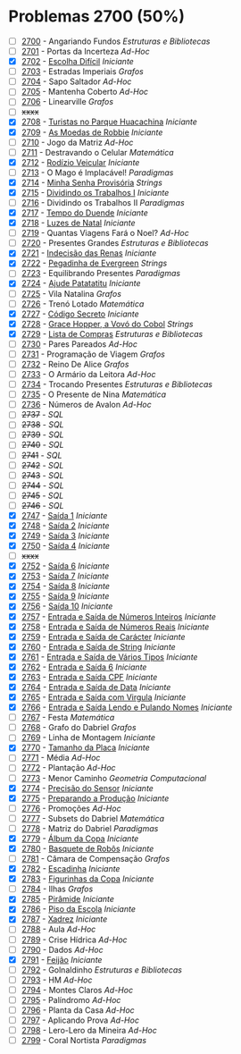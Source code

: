 # Problemas 2700 (50%)

  - [ ]  [2700](https://www.beecrowd.com.br/judge/pt/problems/view/2700) - Angariando Fundos *Estruturas e Bibliotecas*
  - [ ]  [2701](https://www.beecrowd.com.br/judge/pt/problems/view/2701) - Portas da Incerteza *Ad-Hoc*
  - [x]  [2702](https://www.beecrowd.com.br/judge/pt/problems/view/2702) - [Escolha Difícil](https://github.com/potigol/beecrowd/blob/master/src/2700/2702.poti) *Iniciante*
  - [ ]  [2703](https://www.beecrowd.com.br/judge/pt/problems/view/2703) - Estradas Imperiais *Grafos*
  - [ ]  [2704](https://www.beecrowd.com.br/judge/pt/problems/view/2704) - Sapo Saltador *Ad-Hoc*
  - [ ]  [2705](https://www.beecrowd.com.br/judge/pt/problems/view/2705) - Mantenha Coberto *Ad-Hoc*
  - [ ]  [2706](https://www.beecrowd.com.br/judge/pt/problems/view/2706) - Linearville *Grafos*
  - [ ] ~~xxxx~~
  - [x]  [2708](https://www.beecrowd.com.br/judge/pt/problems/view/2708) - [Turistas no Parque Huacachina](https://github.com/potigol/beecrowd/blob/master/src/2700/2708.poti) *Iniciante*
  - [x]  [2709](https://www.beecrowd.com.br/judge/pt/problems/view/2709) - [As Moedas de Robbie](https://github.com/potigol/beecrowd/blob/master/src/2700/2709.poti) *Iniciante*
  - [ ]  [2710](https://www.beecrowd.com.br/judge/pt/problems/view/2710) - Jogo da Matriz *Ad-Hoc*
  - [ ]  [2711](https://www.beecrowd.com.br/judge/pt/problems/view/2711) - Destravando o Celular *Matemática*
  - [x]  [2712](https://www.beecrowd.com.br/judge/pt/problems/view/2712) - [Rodízio Veicular](https://github.com/potigol/beecrowd/blob/master/src/2700/2712.poti) *Iniciante*
  - [ ]  [2713](https://www.beecrowd.com.br/judge/pt/problems/view/2713) - O Mago é Implacável! *Paradigmas*
  - [x]  [2714](https://www.beecrowd.com.br/judge/pt/problems/view/2714) - [Minha Senha Provisória](https://github.com/potigol/beecrowd/blob/master/src/2700/2714.poti) *Strings*
  - [x]  [2715](https://www.beecrowd.com.br/judge/pt/problems/view/2715) - [Dividindo os Trabalhos I](https://github.com/potigol/beecrowd/blob/master/src/2700/2715.poti) *Iniciante*
  - [ ]  [2716](https://www.beecrowd.com.br/judge/pt/problems/view/2716) - Dividindo os Trabalhos II *Paradigmas*
  - [x]  [2717](https://www.beecrowd.com.br/judge/pt/problems/view/2717) - [Tempo do Duende](https://github.com/potigol/beecrowd/blob/master/src/2700/2717.poti) *Iniciante*
  - [x]  [2718](https://www.beecrowd.com.br/judge/pt/problems/view/2718) - [Luzes de Natal](https://github.com/potigol/beecrowd/blob/master/src/2700/2718.poti) *Iniciante*
  - [ ]  [2719](https://www.beecrowd.com.br/judge/pt/problems/view/2719) - Quantas Viagens Fará o Noel? *Ad-Hoc*
  - [ ]  [2720](https://www.beecrowd.com.br/judge/pt/problems/view/2720) - Presentes Grandes *Estruturas e Bibliotecas*
  - [x]  [2721](https://www.beecrowd.com.br/judge/pt/problems/view/2721) - [Indecisão das Renas](https://github.com/potigol/beecrowd/blob/master/src/2700/2721.poti) *Iniciante*
  - [x]  [2722](https://www.beecrowd.com.br/judge/pt/problems/view/2722) - [Pegadinha de Evergreen](https://github.com/potigol/beecrowd/blob/master/src/2700/2722.poti) *Strings*
  - [ ]  [2723](https://www.beecrowd.com.br/judge/pt/problems/view/2723) - Equilibrando Presentes *Paradigmas*
  - [x]  [2724](https://www.beecrowd.com.br/judge/pt/problems/view/2724) - [Ajude Patatatitu](https://github.com/potigol/beecrowd/blob/master/src/2700/2724.poti) *Iniciante*
  - [ ]  [2725](https://www.beecrowd.com.br/judge/pt/problems/view/2725) - Vila Natalina *Grafos*
  - [ ]  [2726](https://www.beecrowd.com.br/judge/pt/problems/view/2726) - Trenó Lotado *Matemática*
  - [x]  [2727](https://www.beecrowd.com.br/judge/pt/problems/view/2727) - [Código Secreto](https://github.com/potigol/beecrowd/blob/master/src/2700/2727.poti) *Iniciante*
  - [x]  [2728](https://www.beecrowd.com.br/judge/pt/problems/view/2728) - [Grace Hopper, a Vovó do Cobol](https://github.com/potigol/beecrowd/blob/master/src/2700/2728.poti) *Strings*
  - [x]  [2729](https://www.beecrowd.com.br/judge/pt/problems/view/2729) - [Lista de Compras](https://github.com/potigol/beecrowd/blob/master/src/2700/2729.poti) *Estruturas e Bibliotecas*
  - [ ]  [2730](https://www.beecrowd.com.br/judge/pt/problems/view/2730) - Pares Pareados *Ad-Hoc*
  - [ ]  [2731](https://www.beecrowd.com.br/judge/pt/problems/view/2731) - Programação de Viagem *Grafos*
  - [ ]  [2732](https://www.beecrowd.com.br/judge/pt/problems/view/2732) - Reino De Alice *Grafos*
  - [ ]  [2733](https://www.beecrowd.com.br/judge/pt/problems/view/2733) - O Armário da Leitora *Ad-Hoc*
  - [ ]  [2734](https://www.beecrowd.com.br/judge/pt/problems/view/2734) - Trocando Presentes *Estruturas e Bibliotecas*
  - [ ]  [2735](https://www.beecrowd.com.br/judge/pt/problems/view/2735) - O Presente de Nina *Matemática*
  - [ ]  [2736](https://www.beecrowd.com.br/judge/pt/problems/view/2736) - Números de Avalon *Ad-Hoc*
  - [ ]  ~~2737~~ - *SQL*
  - [ ]  ~~2738~~ - *SQL*
  - [ ]  ~~2739~~ - *SQL*
  - [ ]  ~~2740~~ - *SQL*
  - [ ]  ~~2741~~ - *SQL*
  - [ ]  ~~2742~~ - *SQL*
  - [ ]  ~~2743~~ - *SQL*
  - [ ]  ~~2744~~ - *SQL*
  - [ ]  ~~2745~~ - *SQL*
  - [ ]  ~~2746~~ - *SQL*
  - [x]  [2747](https://www.beecrowd.com.br/judge/pt/problems/view/2747) - [Saída 1](https://github.com/potigol/beecrowd/blob/master/src/2700/2747.poti) *Iniciante*
  - [x]  [2748](https://www.beecrowd.com.br/judge/pt/problems/view/2748) - [Saída 2](https://github.com/potigol/beecrowd/blob/master/src/2700/2748.poti) *Iniciante*
  - [x]  [2749](https://www.beecrowd.com.br/judge/pt/problems/view/2749) - [Saída 3](https://github.com/potigol/beecrowd/blob/master/src/2700/2749.poti) *Iniciante*
  - [x]  [2750](https://www.beecrowd.com.br/judge/pt/problems/view/2750) - [Saída 4](https://github.com/potigol/beecrowd/blob/master/src/2700/2750.poti) *Iniciante*
  - [ ] ~~xxxx~~
  - [x]  [2752](https://www.beecrowd.com.br/judge/pt/problems/view/2752) - [Saída 6](https://github.com/potigol/beecrowd/blob/master/src/2700/2752.poti) *Iniciante*
  - [x]  [2753](https://www.beecrowd.com.br/judge/pt/problems/view/2753) - [Saída 7](https://github.com/potigol/beecrowd/blob/master/src/2700/2753.poti) *Iniciante*
  - [x]  [2754](https://www.beecrowd.com.br/judge/pt/problems/view/2754) - [Saída 8](https://github.com/potigol/beecrowd/blob/master/src/2700/2754.poti) *Iniciante*
  - [x]  [2755](https://www.beecrowd.com.br/judge/pt/problems/view/2755) - [Saída 9](https://github.com/potigol/beecrowd/blob/master/src/2700/2755.poti) *Iniciante*
  - [x]  [2756](https://www.beecrowd.com.br/judge/pt/problems/view/2756) - [Saída 10](https://github.com/potigol/beecrowd/blob/master/src/2700/2756.poti) *Iniciante*
  - [x]  [2757](https://www.beecrowd.com.br/judge/pt/problems/view/2757) - [Entrada e Saída de Números Inteiros](https://github.com/potigol/beecrowd/blob/master/src/2700/2757.poti) *Iniciante*
  - [x]  [2758](https://www.beecrowd.com.br/judge/pt/problems/view/2758) - [Entrada e Saída de Números Reais](https://github.com/potigol/beecrowd/blob/master/src/2700/2758.poti) *Iniciante*
  - [x]  [2759](https://www.beecrowd.com.br/judge/pt/problems/view/2759) - [Entrada e Saída de Carácter](https://github.com/potigol/beecrowd/blob/master/src/2700/2759.poti) *Iniciante*
  - [x]  [2760](https://www.beecrowd.com.br/judge/pt/problems/view/2760) - [Entrada e Saída de String](https://github.com/potigol/beecrowd/blob/master/src/2700/2760.poti) *Iniciante*
  - [x]  [2761](https://www.beecrowd.com.br/judge/pt/problems/view/2761) - [Entrada e Saída de Vários Tipos](https://github.com/potigol/beecrowd/blob/master/src/2700/2761.poti) *Iniciante*
  - [x]  [2762](https://www.beecrowd.com.br/judge/pt/problems/view/2762) - [Entrada e Saída 6](https://github.com/potigol/beecrowd/blob/master/src/2700/2762.poti) *Iniciante*
  - [x]  [2763](https://www.beecrowd.com.br/judge/pt/problems/view/2763) - [Entrada e Saída CPF](https://github.com/potigol/beecrowd/blob/master/src/2700/2763.poti) *Iniciante*
  - [x]  [2764](https://www.beecrowd.com.br/judge/pt/problems/view/2764) - [Entrada e Saída de Data](https://github.com/potigol/beecrowd/blob/master/src/2700/2764.poti) *Iniciante*
  - [x]  [2765](https://www.beecrowd.com.br/judge/pt/problems/view/2765) - [Entrada e Saída com Virgula](https://github.com/potigol/beecrowd/blob/master/src/2700/2765.poti) *Iniciante*
  - [x]  [2766](https://www.beecrowd.com.br/judge/pt/problems/view/2766) - [Entrada e Saída Lendo e Pulando Nomes](https://github.com/potigol/beecrowd/blob/master/src/2700/2766.poti) *Iniciante*
  - [ ]  [2767](https://www.beecrowd.com.br/judge/pt/problems/view/2767) - Festa *Matemática*
  - [ ]  [2768](https://www.beecrowd.com.br/judge/pt/problems/view/2768) - Grafo do Dabriel *Grafos*
  - [ ]  [2769](https://www.beecrowd.com.br/judge/pt/problems/view/2769) - Linha de Montagem *Iniciante*
  - [x]  [2770](https://www.beecrowd.com.br/judge/pt/problems/view/2770) - [Tamanho da Placa](https://github.com/potigol/beecrowd/blob/master/src/2700/2770.poti) *Iniciante*
  - [ ]  [2771](https://www.beecrowd.com.br/judge/pt/problems/view/2771) - Média *Ad-Hoc*
  - [ ]  [2772](https://www.beecrowd.com.br/judge/pt/problems/view/2772) - Plantação *Ad-Hoc*
  - [ ]  [2773](https://www.beecrowd.com.br/judge/pt/problems/view/2773) - Menor Caminho *Geometria Computacional*
  - [x]  [2774](https://www.beecrowd.com.br/judge/pt/problems/view/2774) - [Precisão do Sensor](https://github.com/potigol/beecrowd/blob/master/src/2700/2774.poti) *Iniciante*
  - [x]  [2775](https://www.beecrowd.com.br/judge/pt/problems/view/2775) - [Preparando a Produção](https://github.com/potigol/beecrowd/blob/master/src/2700/2775.poti) *Iniciante*
  - [ ]  [2776](https://www.beecrowd.com.br/judge/pt/problems/view/2776) - Promoções *Ad-Hoc*
  - [ ]  [2777](https://www.beecrowd.com.br/judge/pt/problems/view/2777) - Subsets do Dabriel *Matemática*
  - [ ]  [2778](https://www.beecrowd.com.br/judge/pt/problems/view/2778) - Matriz do Dabriel *Paradigmas*
  - [x]  [2779](https://www.beecrowd.com.br/judge/pt/problems/view/2779) - [Álbum da Copa](https://github.com/potigol/beecrowd/blob/master/src/2700/2779.poti) *Iniciante*
  - [x]  [2780](https://www.beecrowd.com.br/judge/pt/problems/view/2780) - [Basquete de Robôs](https://github.com/potigol/beecrowd/blob/master/src/2700/2780.poti) *Iniciante*
  - [ ]  [2781](https://www.beecrowd.com.br/judge/pt/problems/view/2781) - Câmara de Compensação *Grafos*
  - [x]  [2782](https://www.beecrowd.com.br/judge/pt/problems/view/2782) - [Escadinha](https://github.com/potigol/beecrowd/blob/master/src/2700/2782.poti) *Iniciante*
  - [x]  [2783](https://www.beecrowd.com.br/judge/pt/problems/view/2783) - [Figurinhas da Copa](https://github.com/potigol/beecrowd/blob/master/src/2700/2783.poti) *Iniciante*
  - [ ]  [2784](https://www.beecrowd.com.br/judge/pt/problems/view/2784) - Ilhas *Grafos*
  - [x]  [2785](https://www.beecrowd.com.br/judge/pt/problems/view/2785) - [Pirâmide](https://github.com/potigol/beecrowd/blob/master/src/2700/2785.poti) *Iniciante*
  - [x]  [2786](https://www.beecrowd.com.br/judge/pt/problems/view/2786) - [Piso da Escola](https://github.com/potigol/beecrowd/blob/master/src/2700/2786.poti) *Iniciante*
  - [x]  [2787](https://www.beecrowd.com.br/judge/pt/problems/view/2787) - [Xadrez](https://github.com/potigol/beecrowd/blob/master/src/2700/2787.poti) *Iniciante*
  - [ ]  [2788](https://www.beecrowd.com.br/judge/pt/problems/view/2788) - Aula *Ad-Hoc*
  - [ ]  [2789](https://www.beecrowd.com.br/judge/pt/problems/view/2789) - Crise Hídrica *Ad-Hoc*
  - [ ]  [2790](https://www.beecrowd.com.br/judge/pt/problems/view/2790) - Dados *Ad-Hoc*
  - [x]  [2791](https://www.beecrowd.com.br/judge/pt/problems/view/2791) - [Feijão](https://github.com/potigol/beecrowd/blob/master/src/2700/2791.poti) *Iniciante*
  - [ ]  [2792](https://www.beecrowd.com.br/judge/pt/problems/view/2792) - Golnaldinho *Estruturas e Bibliotecas*
  - [ ]  [2793](https://www.beecrowd.com.br/judge/pt/problems/view/2793) - HM *Ad-Hoc*
  - [ ]  [2794](https://www.beecrowd.com.br/judge/pt/problems/view/2794) - Montes Claros *Ad-Hoc*
  - [ ]  [2795](https://www.beecrowd.com.br/judge/pt/problems/view/2795) - Palíndromo *Ad-Hoc*
  - [ ]  [2796](https://www.beecrowd.com.br/judge/pt/problems/view/2796) - Planta da Casa *Ad-Hoc*
  - [ ]  [2797](https://www.beecrowd.com.br/judge/pt/problems/view/2797) - Aplicando Prova *Ad-Hoc*
  - [ ]  [2798](https://www.beecrowd.com.br/judge/pt/problems/view/2798) - Lero-Lero da Mineira *Ad-Hoc*
  - [ ]  [2799](https://www.beecrowd.com.br/judge/pt/problems/view/2799) - Coral Nortista *Paradigmas*
